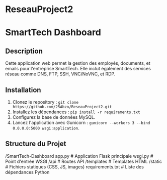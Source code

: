 # ReseauProject2

# SmartTech Dashboard

## Description
Cette application web permet la gestion des employés, documents, et emails pour l'entreprise SmartTech. Elle inclut également des services réseau comme DNS, FTP, SSH, VNC/NoVNC, et RDP.

## Installation
1. Clonez le repository : `git clone https://github.com/25Abzo/ReseauProject2.git`
2. Installez les dépendances : `pip install -r requirements.txt`
3. Configurez la base de données MySQL.
4. Lancez l'application avec Gunicorn : `gunicorn --workers 3 --bind 0.0.0.0:5000 wsgi:application`.

## Structure du Projet

/SmartTech-Dashboard
app.py # Application Flask principale
wsgi.py # Point d'entrée WSGI
/api # Routes API
/templates # Templates HTML
/static # Fichiers statiques (CSS, JS, images)
requirements.txt # Liste des dépendances Python
